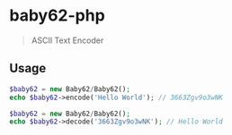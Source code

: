 # baby62-php

> ASCII Text Encoder

Usage
-----

```php
$baby62 = new Baby62/Baby62();
echo $baby62->encode('Hello World'); // 3663Zgv9o3wNK
```

```php
$baby62 = new Baby62/Baby62();
echo $baby62->decode('3663Zgv9o3wNK'); // Hello World
```
